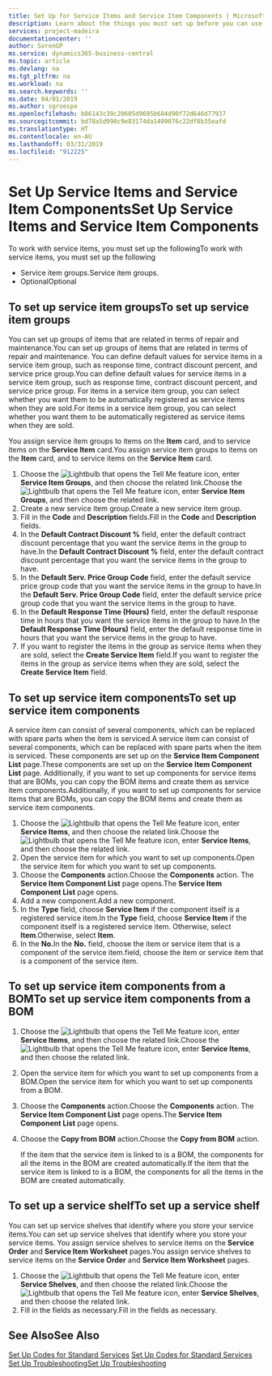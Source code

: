 ```yaml
---
title: Set Up for Service Items and Service Item Components | Microsoft Docs
description: Learn about the things you must set up before you can use service items, including default values such as response time, contract discount percent, and service price group.
services: project-madeira
documentationcenter: ''
author: SorenGP
ms.service: dynamics365-business-central
ms.topic: article
ms.devlang: na
ms.tgt_pltfrm: na
ms.workload: na
ms.search.keywords: ''
ms.date: 04/01/2019
ms.author: sgroespe
ms.openlocfilehash: b86143c39c20605d9695b684d90f72d646d77937
ms.sourcegitcommit: bd78a5d990c9e83174da1409076c22df8b35eafd
ms.translationtype: HT
ms.contentlocale: en-AU
ms.lasthandoff: 03/31/2019
ms.locfileid: "912225"
---
```

# <a name="set-up-service-items-and-service-item-components"></a><span data-ttu-id="b8687-103">Set Up Service Items and Service Item Components</span><span class="sxs-lookup"><span data-stu-id="b8687-103">Set Up Service Items and Service Item Components</span></span>
<span data-ttu-id="b8687-104">To work with service items, you must set up the following</span><span class="sxs-lookup"><span data-stu-id="b8687-104">To work with service items, you must set up the following</span></span>

* <span data-ttu-id="b8687-105">Service item groups.</span><span class="sxs-lookup"><span data-stu-id="b8687-105">Service item groups.</span></span>
* <span data-ttu-id="b8687-106">Optional</span><span class="sxs-lookup"><span data-stu-id="b8687-106">Optional</span></span>

## <a name="to-set-up-service-item-groups"></a><span data-ttu-id="b8687-107">To set up service item groups</span><span class="sxs-lookup"><span data-stu-id="b8687-107">To set up service item groups</span></span>
<span data-ttu-id="b8687-108">You can set up groups of items that are related in terms of repair and maintenance.</span><span class="sxs-lookup"><span data-stu-id="b8687-108">You can set up groups of items that are related in terms of repair and maintenance.</span></span> <span data-ttu-id="b8687-109">You can define default values for service items in a service item group, such as response time, contract discount percent, and service price group.</span><span class="sxs-lookup"><span data-stu-id="b8687-109">You can define default values for service items in a service item group, such as response time, contract discount percent, and service price group.</span></span> <span data-ttu-id="b8687-110">For items in a service item group, you can select whether you want them to be automatically registered as service items when they are sold.</span><span class="sxs-lookup"><span data-stu-id="b8687-110">For items in a service item group, you can select whether you want them to be automatically registered as service items when they are sold.</span></span>  

<span data-ttu-id="b8687-111">You assign service item groups to items on the **Item** card, and to service items on the **Service Item** card.</span><span class="sxs-lookup"><span data-stu-id="b8687-111">You assign service item groups to items on the **Item** card, and to service items on the **Service Item** card.</span></span>  

1. <span data-ttu-id="b8687-112">Choose the ![Lightbulb that opens the Tell Me feature](media/ui-search/search_small.png "Tell me what you want to do") icon, enter **Service Item Groups**, and then choose the related link.</span><span class="sxs-lookup"><span data-stu-id="b8687-112">Choose the ![Lightbulb that opens the Tell Me feature](media/ui-search/search_small.png "Tell me what you want to do") icon, enter **Service Item Groups**, and then choose the related link.</span></span>  
2. <span data-ttu-id="b8687-113">Create a new service item group.</span><span class="sxs-lookup"><span data-stu-id="b8687-113">Create a new service item group.</span></span>  
3. <span data-ttu-id="b8687-114">Fill in the **Code** and **Description** fields.</span><span class="sxs-lookup"><span data-stu-id="b8687-114">Fill in the **Code** and **Description** fields.</span></span>  
4. <span data-ttu-id="b8687-115">In the **Default Contract Discount %** field, enter the default contract discount percentage that you want the service items in the group to have.</span><span class="sxs-lookup"><span data-stu-id="b8687-115">In the **Default Contract Discount %** field, enter the default contract discount percentage that you want the service items in the group to have.</span></span>  
5. <span data-ttu-id="b8687-116">In the **Default Serv. Price Group Code** field, enter the default service price group code that you want the service items in the group to have.</span><span class="sxs-lookup"><span data-stu-id="b8687-116">In the **Default Serv. Price Group Code** field, enter the default service price group code that you want the service items in the group to have.</span></span>  
6. <span data-ttu-id="b8687-117">In the **Default Response Time (Hours)** field, enter the default response time in hours that you want the service items in the group to have.</span><span class="sxs-lookup"><span data-stu-id="b8687-117">In the **Default Response Time (Hours)** field, enter the default response time in hours that you want the service items in the group to have.</span></span>  
7. <span data-ttu-id="b8687-118">If you want to register the items in the group as service items when they are sold, select the **Create Service Item** field.</span><span class="sxs-lookup"><span data-stu-id="b8687-118">If you want to register the items in the group as service items when they are sold, select the **Create Service Item** field.</span></span>  

## <a name="to-set-up-service-item-components"></a><span data-ttu-id="b8687-119">To set up service item components</span><span class="sxs-lookup"><span data-stu-id="b8687-119">To set up service item components</span></span>
<span data-ttu-id="b8687-120">A service item can consist of several components, which can be replaced with spare parts when the item is serviced.</span><span class="sxs-lookup"><span data-stu-id="b8687-120">A service item can consist of several components, which can be replaced with spare parts when the item is serviced.</span></span> <span data-ttu-id="b8687-121">These components are set up on the **Service Item Component List** page.</span><span class="sxs-lookup"><span data-stu-id="b8687-121">These components are set up on the **Service Item Component List** page.</span></span> <span data-ttu-id="b8687-122">Additionally, if you want to set up components for service items that are BOMs, you can copy the BOM items and create them as service item components.</span><span class="sxs-lookup"><span data-stu-id="b8687-122">Additionally, if you want to set up components for service items that are BOMs, you can copy the BOM items and create them as service item components.</span></span>

1. <span data-ttu-id="b8687-123">Choose the ![Lightbulb that opens the Tell Me feature](media/ui-search/search_small.png "Tell me what you want to do") icon, enter **Service Items**, and then choose the related link.</span><span class="sxs-lookup"><span data-stu-id="b8687-123">Choose the ![Lightbulb that opens the Tell Me feature](media/ui-search/search_small.png "Tell me what you want to do") icon, enter **Service Items**, and then choose the related link.</span></span>
2. <span data-ttu-id="b8687-124">Open the service item for which you want to set up components.</span><span class="sxs-lookup"><span data-stu-id="b8687-124">Open the service item for which you want to set up components.</span></span>  
3. <span data-ttu-id="b8687-125">Choose the **Components** action.</span><span class="sxs-lookup"><span data-stu-id="b8687-125">Choose the **Components** action.</span></span> <span data-ttu-id="b8687-126">The **Service Item Component List** page opens.</span><span class="sxs-lookup"><span data-stu-id="b8687-126">The **Service Item Component List** page opens.</span></span>  
4. <span data-ttu-id="b8687-127">Add a new component.</span><span class="sxs-lookup"><span data-stu-id="b8687-127">Add a new component.</span></span>  
5. <span data-ttu-id="b8687-128">In the **Type** field, choose **Service Item** if the component itself is a registered service item.</span><span class="sxs-lookup"><span data-stu-id="b8687-128">In the **Type** field, choose **Service Item** if the component itself is a registered service item.</span></span> <span data-ttu-id="b8687-129">Otherwise, select **Item**.</span><span class="sxs-lookup"><span data-stu-id="b8687-129">Otherwise, select **Item**.</span></span>  
6. <span data-ttu-id="b8687-130">In the **No.**</span><span class="sxs-lookup"><span data-stu-id="b8687-130">In the **No.**</span></span> <span data-ttu-id="b8687-131">field, choose the item or service item that is a component of the service item.</span><span class="sxs-lookup"><span data-stu-id="b8687-131">field, choose the item or service item that is a component of the service item.</span></span>  

## <a name="to-set-up-service-item-components-from-a-bom"></a><span data-ttu-id="b8687-132">To set up service item components from a BOM</span><span class="sxs-lookup"><span data-stu-id="b8687-132">To set up service item components from a BOM</span></span>
1.  <span data-ttu-id="b8687-133">Choose the ![Lightbulb that opens the Tell Me feature](media/ui-search/search_small.png "Tell me what you want to do") icon, enter **Service Items**, and then choose the related link.</span><span class="sxs-lookup"><span data-stu-id="b8687-133">Choose the ![Lightbulb that opens the Tell Me feature](media/ui-search/search_small.png "Tell me what you want to do") icon, enter **Service Items**, and then choose the related link.</span></span>  
2. <span data-ttu-id="b8687-134">Open the service item for which you want to set up components from a BOM.</span><span class="sxs-lookup"><span data-stu-id="b8687-134">Open the service item for which you want to set up components from a BOM.</span></span>  
3. <span data-ttu-id="b8687-135">Choose the **Components** action.</span><span class="sxs-lookup"><span data-stu-id="b8687-135">Choose the **Components** action.</span></span> <span data-ttu-id="b8687-136">The **Service Item Component List** page opens.</span><span class="sxs-lookup"><span data-stu-id="b8687-136">The **Service Item Component List** page opens.</span></span>  
4. <span data-ttu-id="b8687-137">Choose the **Copy from BOM** action.</span><span class="sxs-lookup"><span data-stu-id="b8687-137">Choose the **Copy from BOM** action.</span></span>  

    <span data-ttu-id="b8687-138">If the item that the service item is linked to is a BOM, the components for all the items in the BOM are created automatically.</span><span class="sxs-lookup"><span data-stu-id="b8687-138">If the item that the service item is linked to is a BOM, the components for all the items in the BOM are created automatically.</span></span>  

## <a name="to-set-up-a-service-shelf"></a><span data-ttu-id="b8687-139">To set up a service shelf</span><span class="sxs-lookup"><span data-stu-id="b8687-139">To set up a service shelf</span></span>
<span data-ttu-id="b8687-140">You can set up service shelves that identify where you store your service items.</span><span class="sxs-lookup"><span data-stu-id="b8687-140">You can set up service shelves that identify where you store your service items.</span></span> <span data-ttu-id="b8687-141">You assign service shelves to service items on the **Service Order** and **Service Item Worksheet** pages.</span><span class="sxs-lookup"><span data-stu-id="b8687-141">You assign service shelves to service items on the **Service Order** and **Service Item Worksheet** pages.</span></span>  

1. <span data-ttu-id="b8687-142">Choose the ![Lightbulb that opens the Tell Me feature](media/ui-search/search_small.png "Tell me what you want to do") icon, enter **Service Shelves**, and then choose the related link.</span><span class="sxs-lookup"><span data-stu-id="b8687-142">Choose the ![Lightbulb that opens the Tell Me feature](media/ui-search/search_small.png "Tell me what you want to do") icon, enter **Service Shelves**, and then choose the related link.</span></span>
2. <span data-ttu-id="b8687-143">Fill in the fields as necessary.</span><span class="sxs-lookup"><span data-stu-id="b8687-143">Fill in the fields as necessary.</span></span>

## <a name="see-also"></a><span data-ttu-id="b8687-144">See Also</span><span class="sxs-lookup"><span data-stu-id="b8687-144">See Also</span></span>
<span data-ttu-id="b8687-145">[Set Up Codes for Standard Services](service-how-setup-service-coding.md) </span><span class="sxs-lookup"><span data-stu-id="b8687-145">[Set Up Codes for Standard Services](service-how-setup-service-coding.md) </span></span>  
[<span data-ttu-id="b8687-146">Set Up Troubleshooting</span><span class="sxs-lookup"><span data-stu-id="b8687-146">Set Up Troubleshooting</span></span>](service-how-setup-troubleshooting.md)

